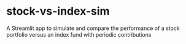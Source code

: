 # stock-vs-index-sim
A Streamlit app to simulate and compare the performance of a stock portfolio versus an index fund with periodic contributions
